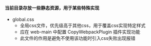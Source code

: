 #### 当前目录存放一些静态资源，用于某些特殊实现

* global.css
    * 全局css文件，优先级高于其他css，用于覆盖css实现特定样式
    * 应在 web-main 中配置 CopyWebpackPlugin 插件实现功能
    * 此文件的作用是避免不使用该功能时引入css失败出现报错